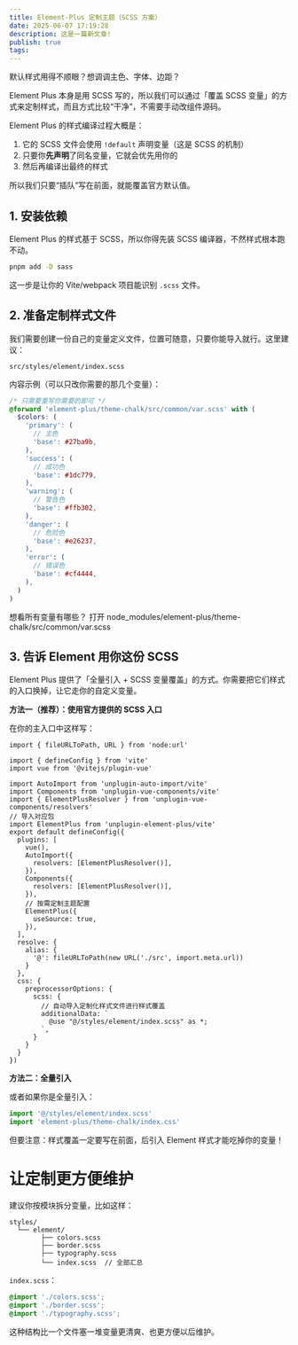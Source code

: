 ```yaml
---
title: Element-Plus 定制主题（SCSS 方案）
date: 2025-06-07 17:19:28
description: 这是一篇新文章!
publish: true
tags:
---
```


默认样式用得不顺眼？想调调主色、字体、边距？

Element Plus 本身是用 SCSS 写的，所以我们可以通过「覆盖 SCSS 变量」的方式来定制样式，而且方式比较“干净”，不需要手动改组件源码。

Element Plus 的样式编译过程大概是：

1. 它的 SCSS 文件会使用 `!default` 声明变量（这是 SCSS 的机制）
2. 只要你**先声明**了同名变量，它就会优先用你的
3. 然后再编译出最终的样式

所以我们只要“插队”写在前面，就能覆盖官方默认值。

## 1. 安装依赖

Element Plus 的样式基于 SCSS，所以你得先装 SCSS 编译器，不然样式根本跑不动。

```bash
pnpm add -D sass
```

这一步是让你的 Vite/webpack 项目能识别 `.scss` 文件。

## 2. 准备定制样式文件

我们需要创建一份自己的变量定义文件，位置可随意，只要你能导入就行。这里建议：

```
src/styles/element/index.scss
```

内容示例（可以只改你需要的那几个变量）：

```scss
/* 只需要重写你需要的即可 */
@forward 'element-plus/theme-chalk/src/common/var.scss' with (
  $colors: (
    'primary': (
      // 主色
      'base': #27ba9b,
    ),
    'success': (
      // 成功色
      'base': #1dc779,
    ),
    'warning': (
      // 警告色
      'base': #ffb302,
    ),
    'danger': (
      // 危险色
      'base': #e26237,
    ),
    'error': (
      // 错误色
      'base': #cf4444,
    ),
  )
)
```

想看所有变量有哪些？
打开 node_modules/element-plus/theme-chalk/src/common/var.scss

## 3. 告诉 Element 用你这份 SCSS

Element Plus 提供了「全量引入 + SCSS 变量覆盖」的方式。你需要把它们样式的入口换掉，让它走你的自定义变量。

**方法一（推荐）：使用官方提供的 SCSS 入口**

在你的主入口中这样写：

```javascript{9-10,20-23,30-38}
import { fileURLToPath, URL } from 'node:url'

import { defineConfig } from 'vite'
import vue from '@vitejs/plugin-vue'

import AutoImport from 'unplugin-auto-import/vite'
import Components from 'unplugin-vue-components/vite'
import { ElementPlusResolver } from 'unplugin-vue-components/resolvers'
// 导入对应包
import ElementPlus from 'unplugin-element-plus/vite'
export default defineConfig({
  plugins: [
    vue(),
    AutoImport({
      resolvers: [ElementPlusResolver()],
    }),
    Components({
      resolvers: [ElementPlusResolver()],
    }),
    // 按需定制主题配置
    ElementPlus({
      useSource: true,
    }),
  ],
  resolve: {
    alias: {
      '@': fileURLToPath(new URL('./src', import.meta.url))
    }
  },
  css: {
    preprocessorOptions: {
      scss: {
        // 自动导入定制化样式文件进行样式覆盖
        additionalData: `
          @use "@/styles/element/index.scss" as *;
        `,
      }
    }
  }
})
```

**方法二：全量引入**

或者如果你是全量引入：

```ts
import '@/styles/element/index.scss'
import 'element-plus/theme-chalk/index.css'
```

但要注意：样式覆盖一定要写在前面，后引入 Element 样式才能吃掉你的变量！

# 让定制更方便维护

建议你按模块拆分变量，比如这样：

```
styles/
  └── element/
        ├── colors.scss
        ├── border.scss
        ├── typography.scss
        └── index.scss  // 全部汇总
```

`index.scss`：

```scss
@import './colors.scss';
@import './border.scss';
@import './typography.scss';
```

这种结构比一个文件塞一堆变量更清爽、也更方便以后维护。
